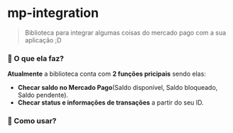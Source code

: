 # mp-integration
 > Biblioteca para integrar algumas coisas do mercado pago com a sua aplicação ;D

### 🔩 O que ela faz?

**Atualmente** a biblioteca conta com **2 funções pricipais** sendo elas:
* **Checar saldo no Mercado Pago**(Saldo disponível, Saldo bloqueado, Saldo pendente).
* **Checar status e informações de transações** a partir do seu ID.

### 📔 Como usar?
